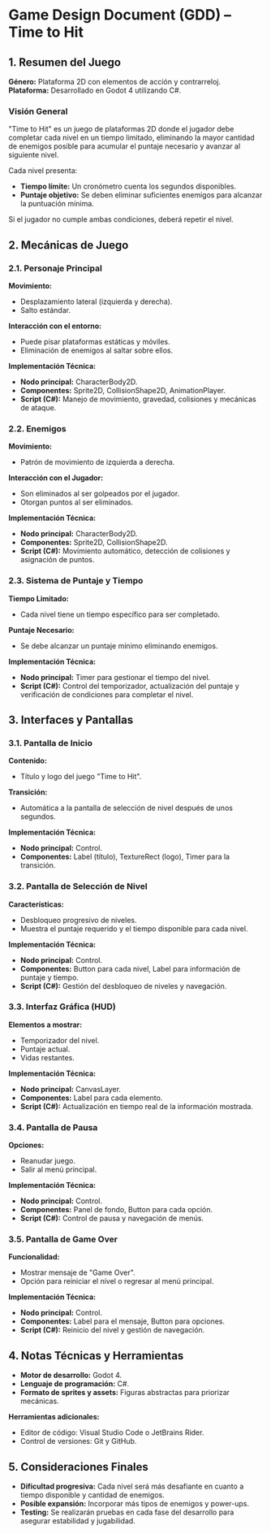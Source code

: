 # Game Design Document (GDD) – Time to Hit

## 1. Resumen del Juego

**Género:** Plataforma 2D con elementos de acción y contrarreloj.  
**Plataforma:** Desarrollado en Godot 4 utilizando C#.

### Visión General

"Time to Hit" es un juego de plataformas 2D donde el jugador debe completar cada nivel en un tiempo limitado, eliminando la mayor cantidad de enemigos posible para acumular el puntaje necesario y avanzar al siguiente nivel.

Cada nivel presenta:

- **Tiempo límite:** Un cronómetro cuenta los segundos disponibles.
- **Puntaje objetivo:** Se deben eliminar suficientes enemigos para alcanzar la puntuación mínima.

Si el jugador no cumple ambas condiciones, deberá repetir el nivel.

## 2. Mecánicas de Juego

### 2.1. Personaje Principal

**Movimiento:**

- Desplazamiento lateral (izquierda y derecha).
- Salto estándar.

**Interacción con el entorno:**

- Puede pisar plataformas estáticas y móviles.
- Eliminación de enemigos al saltar sobre ellos.

**Implementación Técnica:**

- **Nodo principal:** CharacterBody2D.
- **Componentes:** Sprite2D, CollisionShape2D, AnimationPlayer.
- **Script (C#):** Manejo de movimiento, gravedad, colisiones y mecánicas de ataque.

### 2.2. Enemigos

**Movimiento:**

- Patrón de movimiento de izquierda a derecha.

**Interacción con el Jugador:**

- Son eliminados al ser golpeados por el jugador.
- Otorgan puntos al ser eliminados.

**Implementación Técnica:**

- **Nodo principal:** CharacterBody2D.
- **Componentes:** Sprite2D, CollisionShape2D.
- **Script (C#):** Movimiento automático, detección de colisiones y asignación de puntos.

### 2.3. Sistema de Puntaje y Tiempo

**Tiempo Limitado:**

- Cada nivel tiene un tiempo específico para ser completado.

**Puntaje Necesario:**

- Se debe alcanzar un puntaje mínimo eliminando enemigos.

**Implementación Técnica:**

- **Nodo principal:** Timer para gestionar el tiempo del nivel.
- **Script (C#):** Control del temporizador, actualización del puntaje y verificación de condiciones para completar el nivel.

## 3. Interfaces y Pantallas

### 3.1. Pantalla de Inicio

**Contenido:**

- Título y logo del juego "Time to Hit".

**Transición:**

- Automática a la pantalla de selección de nivel después de unos segundos.

**Implementación Técnica:**

- **Nodo principal:** Control.
- **Componentes:** Label (título), TextureRect (logo), Timer para la transición.

### 3.2. Pantalla de Selección de Nivel

**Características:**

- Desbloqueo progresivo de niveles.
- Muestra el puntaje requerido y el tiempo disponible para cada nivel.

**Implementación Técnica:**

- **Nodo principal:** Control.
- **Componentes:** Button para cada nivel, Label para información de puntaje y tiempo.
- **Script (C#):** Gestión del desbloqueo de niveles y navegación.

### 3.3. Interfaz Gráfica (HUD)

**Elementos a mostrar:**

- Temporizador del nivel.
- Puntaje actual.
- Vidas restantes.

**Implementación Técnica:**

- **Nodo principal:** CanvasLayer.
- **Componentes:** Label para cada elemento.
- **Script (C#):** Actualización en tiempo real de la información mostrada.

### 3.4. Pantalla de Pausa

**Opciones:**

- Reanudar juego.
- Salir al menú principal.

**Implementación Técnica:**

- **Nodo principal:** Control.
- **Componentes:** Panel de fondo, Button para cada opción.
- **Script (C#):** Control de pausa y navegación de menús.

### 3.5. Pantalla de Game Over

**Funcionalidad:**

- Mostrar mensaje de "Game Over".
- Opción para reiniciar el nivel o regresar al menú principal.

**Implementación Técnica:**

- **Nodo principal:** Control.
- **Componentes:** Label para el mensaje, Button para opciones.
- **Script (C#):** Reinicio del nivel y gestión de navegación.

## 4. Notas Técnicas y Herramientas

- **Motor de desarrollo:** Godot 4.
- **Lenguaje de programación:** C#.
- **Formato de sprites y assets:** Figuras abstractas para priorizar mecánicas.

**Herramientas adicionales:**

- Editor de código: Visual Studio Code o JetBrains Rider.
- Control de versiones: Git y GitHub.

## 5. Consideraciones Finales

- **Dificultad progresiva:** Cada nivel será más desafiante en cuanto a tiempo disponible y cantidad de enemigos.
- **Posible expansión:** Incorporar más tipos de enemigos y power-ups.
- **Testing:** Se realizarán pruebas en cada fase del desarrollo para asegurar estabilidad y jugabilidad.
